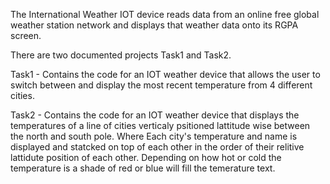   The International Weather IOT device reads data from an online free global weather station network and displays that weather data onto its RGPA screen.
  
  There are two documented projects Task1 and Task2.

  Task1 - Contains the code for an IOT weather device that allows the user to switch between and display the most recent temperature from 4 different cities.
  
  Task2 - Contains the code for an IOT weather device that displays the temperatures of a line of cities verticaly psitioned lattitude wise between the north and  south pole. Where Each city's temperature and name is displayed and statcked on top of each other in the order of their relitive lattidute position of each other. Depending on how hot or cold the temperature is a shade of red or blue will fill the temerature text.
